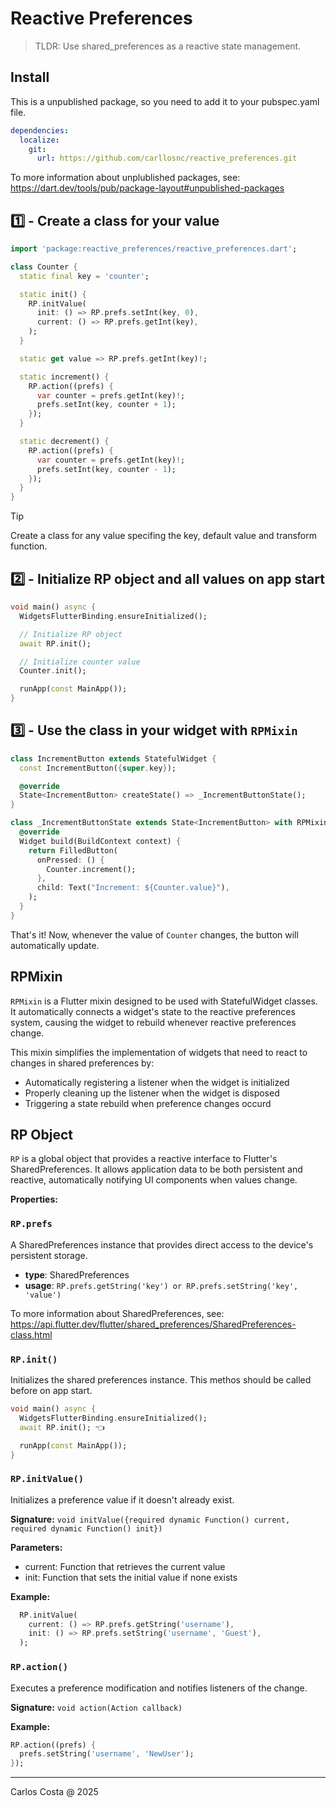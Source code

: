 # Reactive Preferences

>TLDR: Use shared_preferences as a reactive state management.

## Install

This is a unpublished package, so you need to add it to your pubspec.yaml file.

```yml
dependencies:
  localize:
    git:
      url: https://github.com/carllosnc/reactive_preferences.git
```

To more information about unplublished packages, see: https://dart.dev/tools/pub/package-layout#unpublished-packages

## 1️⃣ - Create a class for your value

```dart
import 'package:reactive_preferences/reactive_preferences.dart';

class Counter {
  static final key = 'counter';

  static init() {
    RP.initValue(
      init: () => RP.prefs.setInt(key, 0),
      current: () => RP.prefs.getInt(key),
    );
  }

  static get value => RP.prefs.getInt(key)!;

  static increment() {
    RP.action((prefs) {
      var counter = prefs.getInt(key)!;
      prefs.setInt(key, counter + 1);
    });
  }

  static decrement() {
    RP.action((prefs) {
      var counter = prefs.getInt(key)!;
      prefs.setInt(key, counter - 1);
    });
  }
}
```

> [!TIP]
> Create a class for any value specifing the key, default value and transform function.

## 2️⃣ - Initialize RP object and all values on app start

```dart
void main() async {
  WidgetsFlutterBinding.ensureInitialized();

  // Initialize RP object
  await RP.init();

  // Initialize counter value
  Counter.init();

  runApp(const MainApp());
}
```

## 3️⃣ - Use the class in your widget with `RPMixin`

```dart
class IncrementButton extends StatefulWidget {
  const IncrementButton({super.key});

  @override
  State<IncrementButton> createState() => _IncrementButtonState();
}

class _IncrementButtonState extends State<IncrementButton> with RPMixin {
  @override
  Widget build(BuildContext context) {
    return FilledButton(
      onPressed: () {
        Counter.increment();
      },
      child: Text("Increment: ${Counter.value}"),
    );
  }
}
```

That's it! Now, whenever the value of `Counter` changes, the button will automatically update.

## RPMixin

`RPMixin` is a Flutter mixin designed to be used with StatefulWidget classes. It automatically connects a widget's state to the reactive preferences system, causing the widget to rebuild whenever reactive preferences change.

This mixin simplifies the implementation of widgets that need to react to changes in shared preferences by:

- Automatically registering a listener when the widget is initialized
- Properly cleaning up the listener when the widget is disposed
- Triggering a state rebuild when preference changes occurd

## RP Object

`RP` is a global object that provides a reactive interface to Flutter's SharedPreferences. It allows application data to be both persistent and reactive, automatically notifying UI components when values change.

**Properties:**

### `RP.prefs`
A SharedPreferences instance that provides direct access to the device's persistent storage.

- **type**: SharedPreferences
- **usage**: `RP.prefs.getString('key') or RP.prefs.setString('key', 'value')`

To more information about SharedPreferences, see: https://api.flutter.dev/flutter/shared_preferences/SharedPreferences-class.html

### `RP.init()`
Initializes the shared preferences instance. This methos should be called before on app start.

```dart
void main() async {
  WidgetsFlutterBinding.ensureInitialized();
  await RP.init(); 👈

  runApp(const MainApp());
}
```

### `RP.initValue()`
Initializes a preference value if it doesn't already exist.

**Signature:** `void initValue({required dynamic Function() current, required dynamic Function() init})`

**Parameters:**
- current: Function that retrieves the current value
- init: Function that sets the initial value if none exists

**Example:**
```dart
  RP.initValue(
    current: () => RP.prefs.getString('username'),
    init: () => RP.prefs.setString('username', 'Guest'),
  );
```

### `RP.action()`
Executes a preference modification and notifies listeners of the change.

**Signature:** `void action(Action callback)`

**Example:**
```dart
RP.action((prefs) {
  prefs.setString('username', 'NewUser');
});
```

---

Carlos Costa @ 2025
